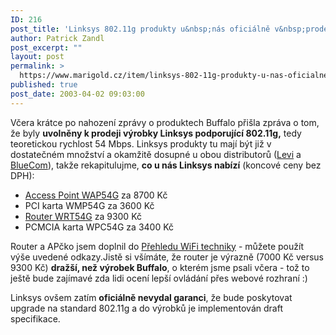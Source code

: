 ```yaml
---
ID: 216
post_title: 'Linksys 802.11g produkty u&nbsp;nás oficiálně v&nbsp;prodeji'
author: Patrick Zandl
post_excerpt: ""
layout: post
permalink: >
  https://www.marigold.cz/item/linksys-802-11g-produkty-u-nas-oficialne-v-prodeji
published: true
post_date: 2003-04-02 09:03:00
---
```

<P>Včera krátce po nahození zprávy o produktech Buffalo přišla zpráva o tom, že byly <B>uvolněny k prodeji výrobky Linksys podporující 802.11g,</B> tedy teoretickou rychlost 54 Mbps. Linksys produkty tu mají být již v dostatečném množství a okamžitě dosupné u obou distributorů (<A href="http://www.levi.cz/" target=_blank>Levi</A> a <A href="http://www.bluecom.cz/" target=_blank>BlueCom</A>), takže rekapitulujme, <B>co u nás Linksys nabízí</B> (koncové ceny bez DPH):</P>
<UL>
<LI><A href="/wifidetail.html?id=109">Access Point WAP54G</A> za 8700 Kč</LI>
<LI>PCI karta WMP54G za 3600 Kč</LI>
<LI><A href="/wifidetail.html?id=110">Router WRT54G</A> za 9300 Kč</LI>
<LI>PCMCIA karta WPC54G za 3400 Kč</LI></UL>
<P>Router a APčko jsem doplnil do <A href="/prehledwifi">Přehledu WiFi techniky</A>&#160;- můžete použít výše uvedené odkazy.Jistě si všímáte, že router je výrazně (7000 Kč versus 9300 Kč) <STRONG>dražší, než výrobek Buffalo</STRONG>, o kterém jsme psali včera - tož to ještě bude zajímavé zda lidi ocení lepší ovládání přes webové rozhraní&#160;:)</P>
<P>Linksys ovšem zatím <STRONG>oficiálně nevydal garanci</STRONG>, že bude poskytovat upgrade na standard 802.11g a do výrobků je implementován draft specifikace. </P>